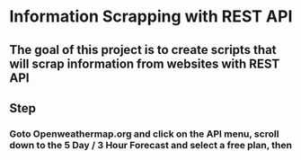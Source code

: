 #  Information Scrapping with REST API

## The goal of this project is to create scripts that will scrap information from websites with REST API

## Step
### Goto Openweathermap.org and click on the API menu, scroll down to the 5 Day / 3 Hour Forecast and select a free plan, then  